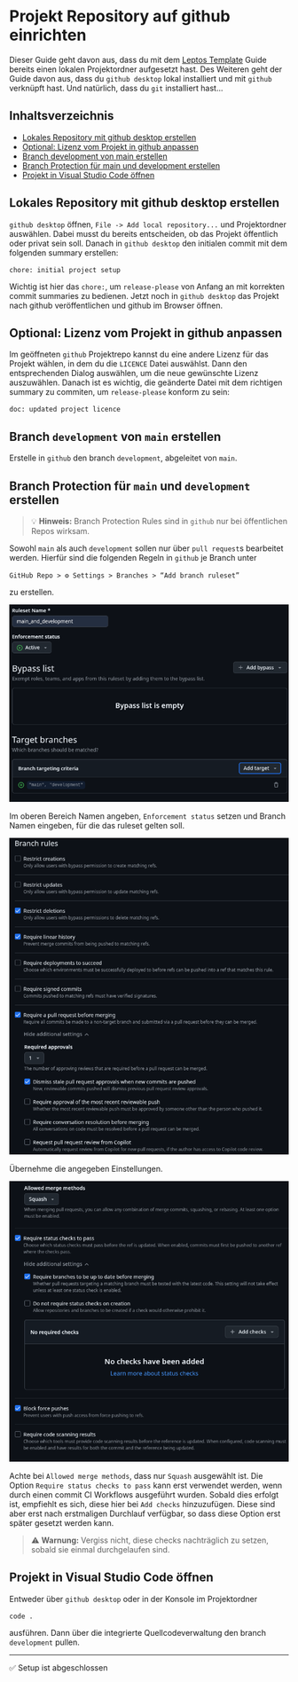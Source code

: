# Projekt Repository auf github einrichten

Dieser Guide geht davon aus, dass du mit dem [Leptos Template](./leptos-template.md) Guide bereits einen lokalen Projektordner aufgesetzt hast. Des Weiteren geht der Guide davon aus, dass du `github desktop` lokal installiert und mit `github` verknüpft hast. Und natürlich, dass du `git` installiert hast...

## Inhaltsverzeichnis

- [Lokales Repository mit github desktop erstellen](#lokales-repository-mit-github-desktop-erstellen)
- [Optional: Lizenz vom Projekt in github anpassen](#optional-lizenz-vom-projekt-in-github-anpassen)
- [Branch development von main erstellen](#branch-development-von-main-erstellen)
- [Branch Protection für main und development erstellen](#branch-protection-für-main-und-development-erstellen)
- [Projekt in Visual Studio Code öffnen](#projekt-in-visual-studio-code-öffnen)

## Lokales Repository mit github desktop erstellen

`github desktop` öffnen, `File -> Add local repository...` und Projektordner auswählen. Dabei musst du bereits entscheiden, ob das Projekt öffentlich oder privat sein soll. Danach in `github desktop` den initialen commit mit dem folgenden summary erstellen:

```text
chore: initial project setup
```

Wichtig ist hier das `chore:`, um `release-please` von Anfang an mit korrekten commit summaries zu bedienen. Jetzt noch in `github desktop` das Projekt nach github veröffentlichen und github im Browser öffnen.

## Optional: Lizenz vom Projekt in github anpassen

Im geöffneten `github` Projektrepo kannst du eine andere Lizenz für das Projekt wählen, in dem du die `LICENCE` Datei auswählst. Dann den entsprechenden Dialog auswählen, um die neue gewünschte Lizenz auszuwählen. Danach ist es wichtig, die geänderte Datei mit dem richtigen summary zu commiten, um `release-please` konform zu sein:

```text
doc: updated project licence
```

## Branch `development` von `main` erstellen

Erstelle in `github` den branch `development`, abgeleitet von `main`.

## Branch Protection für `main` und `development` erstellen

> 💡 **Hinweis:** Branch Protection Rules sind in `github` nur bei öffentlichen Repos wirksam.

Sowohl `main` als auch `development` sollen nur über `pull request`s bearbeitet werden. Hierfür sind die folgenden Regeln in `github` je Branch unter

`GitHub Repo > ⚙️ Settings > Branches > “Add branch ruleset”`

zu erstellen.

![Branch ruleset oberer Bereich](./images/branch_ruleset_01.png)

Im oberen Bereich Namen angeben, `Enforcement status` setzen und Branch Namen eingeben, für die das ruleset gelten soll.

![Branch ruleset mittlerer Bereich](./images/branch_ruleset_02.png)

Übernehme die angegeben Einstellungen.

![Branch ruleset unterer Bereich](./images/branch_ruleset_03.png)

Achte bei `Allowed merge methods`, dass nur `Squash` ausgewählt ist. Die Option `Require status checks to pass` kann erst verwendet werden, wenn durch einen commit CI Workflows ausgeführt wurden. Sobald dies erfolgt ist, empfiehlt es sich, diese hier bei `Add checks` hinzuzufügen. Diese sind aber erst nach erstmaligen Durchlauf verfügbar, so dass diese Option erst später gesetzt werden kann.

> ⚠️  **Warnung:** Vergiss nicht, diese checks nachträglich zu setzen, sobald sie einmal durchgelaufen sind.

## Projekt in Visual Studio Code öffnen

Entweder über `github desktop` oder in der Konsole im Projektordner

```bash
code .
```

ausführen. Dann über die integrierte Quellcodeverwaltung den branch `development` pullen.

---
✅ Setup ist abgeschlossen
